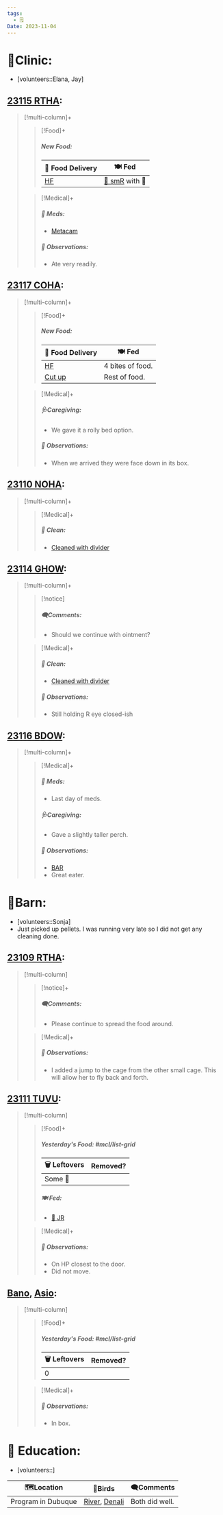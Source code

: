 ```yaml
---
tags:
  - 🗒️
Date: 2023-11-04
---
```


# 🏥Clinic:
- [volunteers::Elana, Jay]

## [23115 RTHA](../RARE%20Birds/23115%20RTHA.md):
> [!multi-column]+
>
>> [!Food]+
>> ##### New Food:
>> |🚚 Food Delivery| 🍽️ Fed|
>> |---|---|
>>|[HF](../Admin/Codes/Handfed.md)|[🐀 smR](../Admin/Codes/Food/Small%20Rat.md) with 💊
>
>> [!Medical]+
>> ##### 💊 Meds:
>> - [Metacam](../Admin/Codes/Medication/Metacam.md)
>>
>> ##### 🔭 Observations:
>> - Ate very readily.

## [23117 COHA](../RARE%20Birds/23117%20COHA.md):
> [!multi-column]+
>
>> [!Food]+
>> ##### New Food:
>> |🚚 Food Delivery| 🍽️ Fed|
>> |---|---|
>>|[HF](../Admin/Codes/Handfed.md)|4 bites of food.
>>|[Cut up](../Admin/Codes/Cut%20up.md)|Rest of food.
>
>> [!Medical]+
>> ##### 🩺Caregiving:
>> - We gave it a rolly bed option. 
>>
>> ##### 🔭 Observations:
>> - When we arrived they were face down in its box.

## [23110 NOHA](../RARE%20Birds/23110%20NOHA.md):
> [!multi-column]+
>
>> [!Medical]+
>>##### 🫧 Clean:
>> - [Cleaned with divider](../Admin/Codes/Cleaned%20with%20divider.md)

## [23114 GHOW](../RARE%20Birds/23114%20GHOW.md):
> [!multi-column]+
>
>> [!notice]
>> ##### 🗨️Comments:
>> - Should we continue with ointment? 
>
>> [!Medical]+
>>##### 🫧 Clean:
>> - [Cleaned with divider](../Admin/Codes/Cleaned%20with%20divider.md)
>>
>> ##### 🔭 Observations:
>> - Still holding R eye closed-ish

## [23116 BDOW](../RARE%20Birds/23116%20BDOW.md):
> [!multi-column]+
>
>> [!Medical]+
>> ##### 💊 Meds:
>> - Last day of meds.
>>
>> ##### 🩺Caregiving:
>> - Gave a slightly taller perch.
>>
>> ##### 🔭 Observations:
>> - [BAR](../Admin/Codes/Bright-Alert-Responsive-(BAR).md)
>> - Great eater.

# 🏡Barn:
- [volunteers::Sonja]
- Just picked up pellets. I was running very late so I did not get any cleaning done.

## [23109 RTHA](../RARE%20Birds/23109%20RTHA.md):
> [!multi-column]
>
>> [!notice]+
>> ##### 🗨️Comments:
>> - Please continue to spread the food around.
>
>> [!Medical]+
>> ##### 🔭 Observations:
>> - I added a jump to the cage from the other small cage. This will allow her to fly back and forth. 

## [23111 TUVU](../RARE%20Birds/23111%20TUVU.md):
> [!multi-column]
>
>> [!Food]+
>> ##### Yesterday's Food: #mcl/list-grid
>> |🗑️ Leftovers| Removed?
>> |---|---|
>>|Some 🐀|
>>
>> ##### 🍽️ Fed:
>> - [🐀 JR](../Admin/Codes/Food/Jumbo%20Rat.md)
>
>> [!Medical]+
>> ##### 🔭 Observations:
>> - On HP closest to the door. 
>> - Did not move. 

## [Bano](../RARE%20Birds/Ed%20Birds/Bano.md), [Asio](../RARE%20Birds/Ed%20Birds/Asio.md):
> [!multi-column]
>
>> [!Food]+
>> ##### Yesterday's Food: #mcl/list-grid
>> |🗑️ Leftovers| Removed?
>> |---|---|
>>|0|
>
>> [!Medical]+
>> ##### 🔭 Observations:
>> - In box.

# 🏫 Education:
- [volunteers::]

| 🗺️Location        | 🦅Birds                          | 🗨️Comments    |
| ------------------ | -------------------------------- | -------------- |
| Program in Dubuque | [River](../RARE%20Birds/Ed%20Birds/River.md), [Denali](../RARE%20Birds/Ed%20Birds/Denali.md) | Both did well. |

